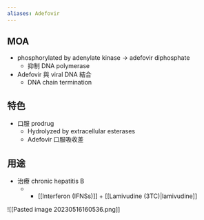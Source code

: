 ```yaml
---
aliases: Adefovir
---
```

## MOA
- phosphorylated by adenylate kinase $\rightarrow$ adefovir diphosphate
	- 抑制 DNA polymerase
- Adefovir 與 viral DNA 結合
	- DNA chain termination
## 特色
- 口服 prodrug
	- Hydrolyzed by extracellular esterases
	- Adefovir 口服吸收差
## 用途
- 治療 chronic hepatitis B
	- + [[Interferon (IFNSs)]] + [[Lamivudine (3TC)|lamivudine]]

![[Pasted image 20230516160536.png]]